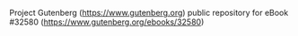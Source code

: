 Project Gutenberg (https://www.gutenberg.org) public repository for eBook #32580 (https://www.gutenberg.org/ebooks/32580)
